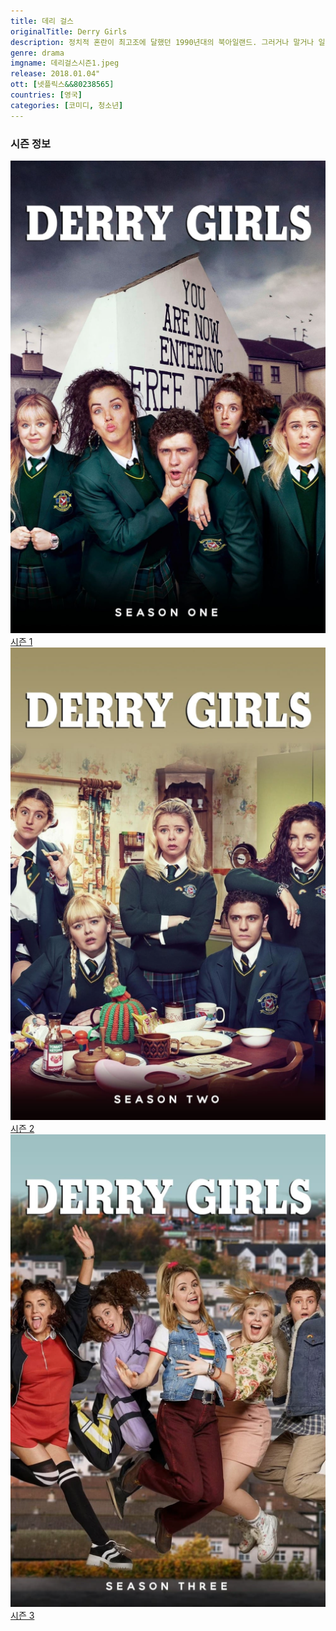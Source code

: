 ```yaml
---
title: 데리 걸스
originalTitle: Derry Girls
description: 정치적 혼란이 최고조에 달했던 1990년대의 북아일랜드. 그러거나 말거나 일상이 전쟁인 고등학생들이 있다. 말썽이라면 전교 1등인 다섯 친구들. 부디 오늘만 무사하자.
genre: drama
imgname: 데리걸스시즌1.jpeg
release: 2018.01.04"
ott: [넷플릭스&&80238565]
countries: [영국]
categories: [코미디, 청소년]
---
```


### 시즌 정보

<div class="season-list">
<div class="item">
<a href="/drama/데리걸스시즌1" ><img src="/poster/데리걸스시즌1.jpeg" alt="데리걸스시즌1 포스터 ">시즌 1</a>
</div>

<div class="item">
<a href="/drama/데리걸스시즌2" ><img src="/poster/데리걸스시즌2.jpeg" alt="데리걸스시즌2 포스터 ">시즌 2</a>
</div>

<div class="item">
<a href="/drama/데리걸스시즌3" ><img src="/poster/데리걸스시즌3.jpeg" alt="데리걸스시즌3 포스터 ">시즌 3</a>
</div>
</div>

